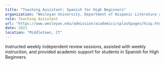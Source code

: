 ```yaml
---
title: "Teaching Assistant: Spanish for High Beginners"
organization: "Wesleyan University, Department of Hispanic Literature and Culture"
role: Teaching Assistant
url: "https://www.wesleyan.edu/admission/academics/splashpages/hisp.html"
date: 2021
location: "Middletown, CT"
---
```

Instructed weekly independent review sessions, assisted with weekly instruction, and provided academic support for students in Spanish for High Beginners.
